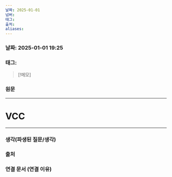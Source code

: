 ```yaml
---
날짜: 2025-01-01
넘버: 
태그: 
출처: 
aliases:
---
```

### 날짜:  2025-01-01 19:25

### 태그:

>[!메모]
>

### 원문
---
# VCC

---
### 생각(파생된 질문/생각)

### 출처

### 연결 문서 (연결 이유)
